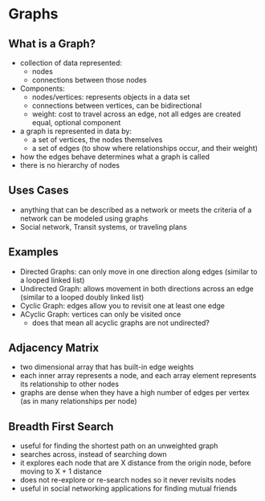 # Graphs

## What is a Graph?

- collection of data represented:
  - nodes
  - connections between those nodes
- Components:
  - nodes/vertices: represents objects in a data set
  - connections between vertices, can be bidirectional
  - weight: cost to travel across an edge, not all edges are created equal, optional component
- a graph is represented in data by:
  - a set of vertices, the nodes themselves
  - a set of edges (to show where relationships occur, and their weight)
- how the edges behave determines what a graph is called
- there is no hierarchy of nodes

## Uses Cases

- anything that can be described as a network or meets the criteria of a network can be modeled using graphs
- Social network, Transit systems, or traveling plans

## Examples

- Directed Graphs: can only move in one direction along edges (similar to a looped linked list)
- Undirected Graph: allows movement in both directions across an edge (similar to a looped doubly linked list)
- Cyclic Graph: edges allow you to revisit one at least one edge
- ACyclic Graph: vertices can only be visited once
  - does that mean all acyclic graphs are not undirected?

## Adjacency Matrix

- two dimensional array that has built-in edge weights
- each inner array represents a node, and each array element represents its relationship to other nodes
- graphs are dense when they have a high number of edges per vertex (as in many relationships per node)

## Breadth First Search

- useful for finding the shortest path on an unweighted graph
- searches across, instead of searching down
- it explores each node that are X distance from the origin node, before moving to X + 1 distance
- does not re-explore or re-search nodes so it never revisits nodes
- useful in social networking applications for finding mutual friends
